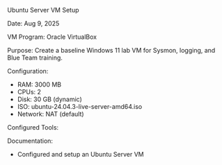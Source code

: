 Ubuntu Server VM Setup

Date: Aug 9, 2025

VM Program: Oracle VirtualBox

Purpose: Create a baseline Windows 11 lab VM for Sysmon, logging, and Blue Team training.

Configuration:
- RAM: 3000 MB
- CPUs: 2
- Disk: 30 GB (dynamic)
- ISO: ubuntu-24.04.3-live-server-amd64.iso
- Network: NAT (default)

Configured Tools:

Documentation:
- Configured and setup an Ubuntu Server VM
